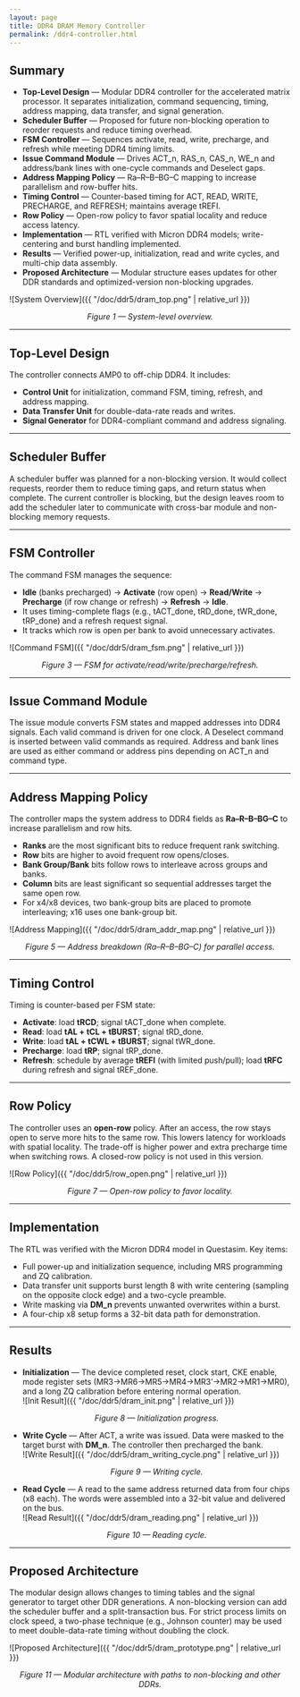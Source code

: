```yaml
---
layout: page
title: DDR4 DRAM Memory Controller
permalink: /ddr4-controller.html
---
```


## Summary

- **Top-Level Design** — Modular DDR4 controller for the accelerated matrix processor. It separates initialization, command sequencing, timing, address mapping, data transfer, and signal generation.  
- **Scheduler Buffer** — Proposed for future non-blocking operation to reorder requests and reduce timing overhead.  
- **FSM Controller** — Sequences activate, read, write, precharge, and refresh while meeting DDR4 timing limits.  
- **Issue Command Module** — Drives ACT_n, RAS_n, CAS_n, WE_n and address/bank lines with one-cycle commands and Deselect gaps.  
- **Address Mapping Policy** — Ra–R–B–BG–C mapping to increase parallelism and row-buffer hits.  
- **Timing Control** — Counter-based timing for ACT, READ, WRITE, PRECHARGE, and REFRESH; maintains average tREFI.  
- **Row Policy** — Open-row policy to favor spatial locality and reduce access latency.  
- **Implementation** — RTL verified with Micron DDR4 models; write-centering and burst handling implemented.  
- **Results** — Verified power-up, initialization, read and write cycles, and multi-chip data assembly.  
- **Proposed Architecture** — Modular structure eases updates for other DDR standards and optimized-version non-blocking upgrades.

![System Overview]({{ "/doc/ddr5/dram_top.png" | relative_url }})
<p align="center"><em>Figure 1 — System-level overview.</em></p>

---

## Top-Level Design

The controller connects AMP0 to off-chip DDR4. It includes:
- **Control Unit** for initialization, command FSM, timing, refresh, and address mapping.  
- **Data Transfer Unit** for double-data-rate reads and writes.  
- **Signal Generator** for DDR4-compliant command and address signaling.

<!-- ![Top Level]({{ "/doc/ddr5/ddr4-top-level.png" | relative_url }})
<p align="center"><em>Figure 1 — Top-level controller organization.</em></p> -->

---

## Scheduler Buffer

A scheduler buffer was planned for a non-blocking version. It would collect requests, reorder them to reduce timing gaps, and return status when complete. The current controller is blocking, but the design leaves room to add the scheduler later to communicate with cross-bar module and non-blocking memory requests.

<!-- ![Scheduler Buffer]({{ "/doc/ddr5/ddr4-scheduler.png" | relative_url }})
<p align="center"><em>Figure 2 — Scheduler buffer concept for future non-blocking mode.</em></p> -->

---

## FSM Controller

The command FSM manages the sequence:
- **Idle** (banks precharged) → **Activate** (row open) → **Read/Write** → **Precharge** (if row change or refresh) → **Refresh** → **Idle**.  
- It uses timing-complete flags (e.g., tACT_done, tRD_done, tWR_done, tRP_done) and a refresh request signal.  
- It tracks which row is open per bank to avoid unnecessary activates.

![Command FSM]({{ "/doc/ddr5/dram_fsm.png" | relative_url }})
<p align="center"><em>Figure 3 — FSM for activate/read/write/precharge/refresh.</em></p>

---

## Issue Command Module

The issue module converts FSM states and mapped addresses into DDR4 signals. Each valid command is driven for one clock. A Deselect command is inserted between valid commands as required. Address and bank lines are used as either command or address pins depending on ACT_n and command type.

<!-- ![Signal Generation]({{ "/doc/ddr5/ddr4-signal-gen.png" | relative_url }})
<p align="center"><em>Figure 4 — One-cycle command issue with Deselect spacing.</em></p> -->

---

## Address Mapping Policy

The controller maps the system address to DDR4 fields as **Ra–R–B–BG–C** to increase parallelism and row hits.  
- **Ranks** are the most significant bits to reduce frequent rank switching.  
- **Row** bits are higher to avoid frequent row opens/closes.  
- **Bank Group/Bank** bits follow rows to interleave across groups and banks.  
- **Column** bits are least significant so sequential addresses target the same open row.  
- For x4/x8 devices, two bank-group bits are placed to promote interleaving; x16 uses one bank-group bit.

![Address Mapping]({{ "/doc/ddr5/dram_addr_map.png" | relative_url }})
<p align="center"><em>Figure 5 — Address breakdown (Ra–R–B–BG–C) for parallel access.</em></p>

---

## Timing Control

Timing is counter-based per FSM state:
- **Activate**: load **tRCD**; signal tACT_done when complete.  
- **Read**: load **tAL + tCL + tBURST**; signal tRD_done.  
- **Write**: load **tAL + tCWL + tBURST**; signal tWR_done.  
- **Precharge**: load **tRP**; signal tRP_done.  
- **Refresh**: schedule by average **tREFI** (with limited push/pull); load **tRFC** during refresh and signal tREF_done.

<!-- ![Timing Control]({{ "/doc/ddr5/ddr4-timing-control.png" | relative_url }})
<p align="center"><em>Figure 6 — Counter-based timing for each command phase.</em></p> -->

---

## Row Policy

The controller uses an **open-row** policy. After an access, the row stays open to serve more hits to the same row. This lowers latency for workloads with spatial locality. The trade-off is higher power and extra precharge time when switching rows. A closed-row policy is not used in this version.

![Row Policy]({{ "/doc/ddr5/row_open.png" | relative_url }})
<p align="center"><em>Figure 7 — Open-row policy to favor locality.</em></p>

---

## Implementation

The RTL was verified with the Micron DDR4 model in Questasim. Key items:
- Full power-up and initialization sequence, including MRS programming and ZQ calibration.  
- Data transfer unit supports burst length 8 with write centering (sampling on the opposite clock edge) and a two-cycle preamble.  
- Write masking via **DM_n** prevents unwanted overwrites within a burst.  
- A four-chip x8 setup forms a 32-bit data path for demonstration.

<!-- ![Implementation]({{ "/doc/ddr5/ddr4-implementation.png" | relative_url }})
<p align="center"><em>Figure 8 — Testbench and model-based verification.</em></p> -->

---

## Results

- **Initialization** — The device completed reset, clock start, CKE enable, mode register sets (MR3→MR6→MR5→MR4→MR3’→MR2→MR1→MR0), and a long ZQ calibration before entering normal operation.  
  ![Init Result]({{ "/doc/ddr5/dram_init.png" | relative_url }})
  <p align="center"><em>Figure 8 — Initialization progress.</em></p>

- **Write Cycle** — After ACT, a write was issued. Data were masked to the target burst with **DM_n**. The controller then precharged the bank.  
  ![Write Result]({{ "/doc/ddr5/dram_writing_cycle.png" | relative_url }})
  <p align="center"><em>Figure 9 — Writing cycle.</em></p>

- **Read Cycle** — A read to the same address returned data from four chips (x8 each). The words were assembled into a 32-bit value and delivered on the bus.  
  ![Read Result]({{ "/doc/ddr5/dram_reading.png" | relative_url }})
  <p align="center"><em>Figure 10 — Reading cycle.</em></p>

---

## Proposed Architecture

The modular design allows changes to timing tables and the signal generator to target other DDR generations. A non-blocking version can add the scheduler buffer and a split-transaction bus. For strict process limits on clock speed, a two-phase technique (e.g., Johnson counter) may be used to meet double-data-rate timing without doubling the clock.

![Proposed Architecture]({{ "/doc/ddr5/dram_prototype.png" | relative_url }})
<p align="center"><em>Figure 11 — Modular architecture with paths to non-blocking and other DDRs.</em></p>
